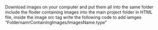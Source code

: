Download images on your computer and put them all into the same folder
include the floder containing images into the main project folder
in HTML file, inside the image src tag write the following code to add iamges "FoldernamrContainingImages/ImagesName.type"
